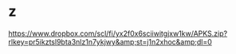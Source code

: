 # z
https://www.dropbox.com/scl/fi/yx2f0x6sciiwitgjxw1kw/APKS.zip?rlkey=pr5ikztsl9bta3nlz1n7ykjwy&amp;st=j1n2xhoc&amp;dl=0
